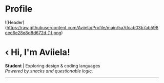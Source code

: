 # Profile
![Header]([https://raw.githubusercontent.com/Aviiela/Profile/main/5a7dcab03b7ab598cec6e28e8d8d672d (1).png](https://raw.githubusercontent.com/Aviiela/Profile/refs/heads/main/5a7dcab03b7ab598cec6e28e8d8d672d%20(1).png))

# ‹ Hi, I'm Aviiela!

**Student** | Exploring design & coding languages  
_Powered by snacks and questionable logic._

---

<!-- Optional: Add more sections below as you grow! -->
